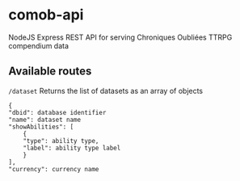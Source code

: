 # comob-api
NodeJS Express REST API for serving Chroniques Oubliées TTRPG compendium data

## Available routes
`/dataset`
Returns the list of datasets as an array of objects

    {
    "dbid": database identifier
    "name": dataset name
    "showAbilities": [
	    { 
	    "type": ability type,
	    "label": ability type label
	    }
    ],
    "currency": currency name



<!--stackedit_data:
eyJoaXN0b3J5IjpbMTQzOTI5MTcxMiwyMjQyNjkxMDhdfQ==
-->